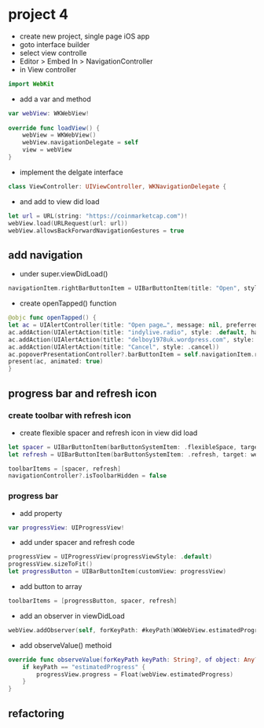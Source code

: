 # project 4
- create new project, single page iOS app
- goto interface builder
- select view controlle
- Editor > Embed In > NavigationController
- in View controller
```swift
import WebKit
```
- add a var and method
```swift
var webView: WKWebView!
    
override func loadView() {
    webView = WKWebView()
    webView.navigationDelegate = self
    view = webView
}
```
- implement the delgate interface
```swift
class ViewController: UIViewController, WKNavigationDelegate {
```
- and add to view did load
```swift
let url = URL(string: "https://coinmarketcap.com")!
webView.load(URLRequest(url: url))
webView.allowsBackForwardNavigationGestures = true
```
## add navigation
- under super.viewDidLoad()
```swift
navigationItem.rightBarButtonItem = UIBarButtonItem(title: "Open", style: .plain, target: self, action: #selector(openTapped))
```
- create openTapped() function
```swift
@objc func openTapped() {
let ac = UIAlertController(title: "Open page…", message: nil, preferredStyle: .actionSheet)
ac.addAction(UIAlertAction(title: "indylive.radio", style: .default, handler: openPage))
ac.addAction(UIAlertAction(title: "delboy1978uk.wordpress.com", style: .default, handler: openPage))
ac.addAction(UIAlertAction(title: "Cancel", style: .cancel))
ac.popoverPresentationController?.barButtonItem = self.navigationItem.rightBarButtonItem
present(ac, animated: true)
}
```
## progress bar and refresh icon
### create toolbar with refresh icon
- create flexible spacer and refresh icon in view did load
```swift
let spacer = UIBarButtonItem(barButtonSystemItem: .flexibleSpace, target: nil, action: nil)
let refresh = UIBarButtonItem(barButtonSystemItem: .refresh, target: webView, action: #selector(webView.reload))

toolbarItems = [spacer, refresh]
navigationController?.isToolbarHidden = false
```
### progress bar
- add property
```swift
var progressView: UIProgressView!
```
- add under spacer and refresh code
```swift
progressView = UIProgressView(progressViewStyle: .default)
progressView.sizeToFit()
let progressButton = UIBarButtonItem(customView: progressView)
```
- add button to array
```swift
toolbarItems = [progressButton, spacer, refresh]
```
- add an observer in viewDidLoad
```swift
webView.addObserver(self, forKeyPath: #keyPath(WKWebView.estimatedProgress), options: .new, context: nil)
```
- add observeValue() methoid
```swift
override func observeValue(forKeyPath keyPath: String?, of object: Any?, change: [NSKeyValueChangeKey : Any]?, context: UnsafeMutableRawPointer?) {
    if keyPath == "estimatedProgress" {
        progressView.progress = Float(webView.estimatedProgress)
    }
}
```
## refactoring

